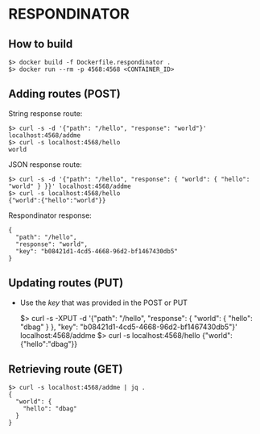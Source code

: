 # RESPONDINATOR

## How to build

    $> docker build -f Dockerfile.respondinator .
    $> docker run --rm -p 4568:4568 <CONTAINER_ID>

## Adding routes (POST)

String response route:

    $> curl -s -d '{"path": "/hello", "response": "world"}' localhost:4568/addme 
    $> curl -s localhost:4568/hello 
    world

JSON response route:

    $> curl -s -d '{"path": "/hello", "response": { "world": { "hello": "world" } }}' localhost:4568/addme 
    $> curl -s localhost:4568/hello 
    {"world":{"hello":"world"}}

Respondinator response:

    {
      "path": "/hello",
      "response": "world",
      "key": "b08421d1-4cd5-4668-96d2-bf1467430db5"
    }

## Updating routes (PUT)

* Use the _key_ that was provided in the POST or PUT

    $> curl -s -XPUT -d '{"path": "/hello", "response": { "world": { "hello": "dbag" } }, "key": "b08421d1-4cd5-4668-96d2-bf1467430db5"}' localhost:4568/addme
    $> curl -s localhost:4568/hello
    {"world":{"hello":"dbag"}}

## Retrieving route (GET)

    $> curl -s localhost:4568/addme | jq .
    {
      "world": {
        "hello": "dbag"
      }
    }
